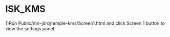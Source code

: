 # ISK_KMS


1)Run Public/mn-jdrq/temple-kms/Screen1.html and click Screen 1 button to view the settings panel
